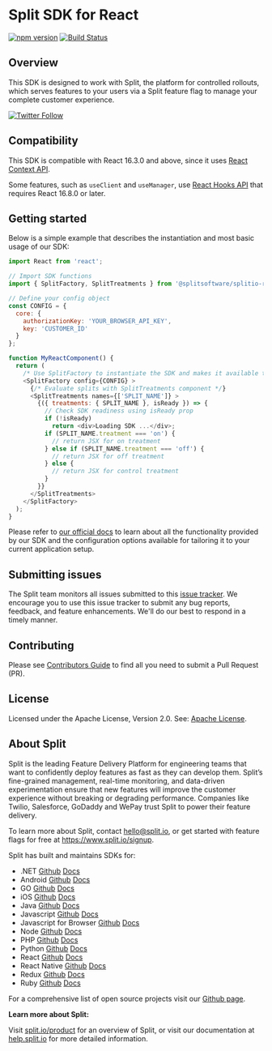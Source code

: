 # Split SDK for React

[![npm version](https://badge.fury.io/js/%40splitsoftware%2Fsplitio-react.svg)](https://badge.fury.io/js/%40splitsoftware%2Fsplitio-react) [![Build Status](https://github.com/splitio/react-client/actions/workflows/ci-cd.yml/badge.svg)](https://github.com/splitio/react-client/actions/workflows/ci-cd.yml)

## Overview
This SDK is designed to work with Split, the platform for controlled rollouts, which serves features to your users via a Split feature flag to manage your complete customer experience.

[![Twitter Follow](https://img.shields.io/twitter/follow/splitsoftware.svg?style=social&label=Follow&maxAge=1529000)](https://twitter.com/intent/follow?screen_name=splitsoftware)

## Compatibility

This SDK is compatible with React 16.3.0 and above, since it uses [React Context API](https://reactjs.org/docs/context.html).

Some features, such as `useClient` and `useManager`, use [React Hooks API](https://reactjs.org/docs/hooks-overview.html) that requires React 16.8.0 or later.

## Getting started
Below is a simple example that describes the instantiation and most basic usage of our SDK:

```javascript
import React from 'react';

// Import SDK functions
import { SplitFactory, SplitTreatments } from '@splitsoftware/splitio-react';

// Define your config object
const CONFIG = {
  core: {
    authorizationKey: 'YOUR_BROWSER_API_KEY',
    key: 'CUSTOMER_ID'
  }
};

function MyReactComponent() {
  return (
    /* Use SplitFactory to instantiate the SDK and makes it available to nested components */
    <SplitFactory config={CONFIG} >
      {/* Evaluate splits with SplitTreatments component */}
      <SplitTreatments names={['SPLIT_NAME']} >
        {({ treatments: { SPLIT_NAME }, isReady }) => {
          // Check SDK readiness using isReady prop
          if (!isReady)
            return <div>Loading SDK ...</div>;
          if (SPLIT_NAME.treatment === 'on') {
            // return JSX for on treatment
          } else if (SPLIT_NAME.treatment === 'off') {
            // return JSX for off treatment
          } else {
            // return JSX for control treatment
          }
        }}
      </SplitTreatments>
    </SplitFactory>
  );
}
```

Please refer to [our official docs](https://help.split.io/hc/en-us/articles/360038825091-React-SDK) to learn about all the functionality provided by our SDK and the configuration options available for tailoring it to your current application setup.

## Submitting issues

The Split team monitors all issues submitted to this [issue tracker](https://github.com/splitio/react-client/issues). We encourage you to use this issue tracker to submit any bug reports, feedback, and feature enhancements. We'll do our best to respond in a timely manner.

## Contributing
Please see [Contributors Guide](CONTRIBUTORS-GUIDE.md) to find all you need to submit a Pull Request (PR).

## License
Licensed under the Apache License, Version 2.0. See: [Apache License](http://www.apache.org/licenses/).

## About Split

Split is the leading Feature Delivery Platform for engineering teams that want to confidently deploy features as fast as they can develop them. Split’s fine-grained management, real-time monitoring, and data-driven experimentation ensure that new features will improve the customer experience without breaking or degrading performance. Companies like Twilio, Salesforce, GoDaddy and WePay trust Split to power their feature delivery.

To learn more about Split, contact hello@split.io, or get started with feature flags for free at https://www.split.io/signup.

Split has built and maintains SDKs for:

* .NET [Github](https://github.com/splitio/dotnet-client) [Docs](https://help.split.io/hc/en-us/articles/360020240172--NET-SDK)
* Android [Github](https://github.com/splitio/android-client) [Docs](https://help.split.io/hc/en-us/articles/360020343291-Android-SDK)
* GO [Github](https://github.com/splitio/go-client) [Docs](https://help.split.io/hc/en-us/articles/360020093652-Go-SDK)
* iOS [Github](https://github.com/splitio/ios-client) [Docs](https://help.split.io/hc/en-us/articles/360020401491-iOS-SDK)
* Java [Github](https://github.com/splitio/java-client) [Docs](https://help.split.io/hc/en-us/articles/360020405151-Java-SDK)
* Javascript [Github](https://github.com/splitio/javascript-client) [Docs](https://help.split.io/hc/en-us/articles/360020448791-JavaScript-SDK)
* Javascript for Browser [Github](https://github.com/splitio/javascript-browser-client) [Docs](https://help.split.io/hc/en-us/articles/360058730852-Browser-SDK)
* Node [Github](https://github.com/splitio/javascript-client) [Docs](https://help.split.io/hc/en-us/articles/360020564931-Node-js-SDK)
* PHP [Github](https://github.com/splitio/php-client) [Docs](https://help.split.io/hc/en-us/articles/360020350372-PHP-SDK)
* Python [Github](https://github.com/splitio/python-client) [Docs](https://help.split.io/hc/en-us/articles/360020359652-Python-SDK)
* React [Github](https://github.com/splitio/react-client) [Docs](https://help.split.io/hc/en-us/articles/360038825091-React-SDK)
* React Native [Github](https://github.com/splitio/react-native-client) [Docs](https://help.split.io/hc/en-us/articles/4406066357901-React-Native-SDK)
* Redux [Github](https://github.com/splitio/redux-client) [Docs](https://help.split.io/hc/en-us/articles/360038851551-Redux-SDK)
* Ruby [Github](https://github.com/splitio/ruby-client) [Docs](https://help.split.io/hc/en-us/articles/360020673251-Ruby-SDK)

For a comprehensive list of open source projects visit our [Github page](https://github.com/splitio?utf8=%E2%9C%93&query=%20only%3Apublic%20).

**Learn more about Split:**

Visit [split.io/product](https://www.split.io/product) for an overview of Split, or visit our documentation at [help.split.io](http://help.split.io) for more detailed information.
